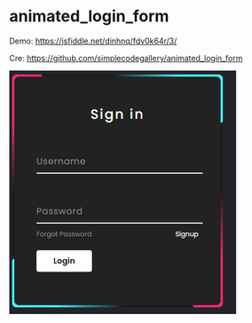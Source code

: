 # animated_login_form

Demo: https://jsfiddle.net/dinhnq/fdv0k64r/3/

Cre: https://github.com/simplecodegallery/animated_login_form

![Demo](Demo.PNG)
